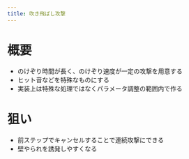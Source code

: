 ```yaml
---
title: 吹き飛ばし攻撃
---
```


# 概要
* のけぞり時間が長く、のけぞり速度が一定の攻撃を用意する
* ヒット音などを特殊なものにする
* 実装上は特殊な処理ではなくパラメータ調整の範囲内で作る

# 狙い
* 前ステップでキャンセルすることで連続攻撃にできる
* 壁やられを誘発しやすくなる

